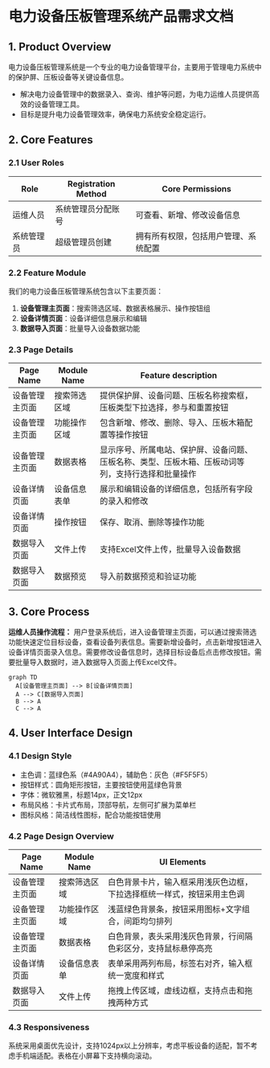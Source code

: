 # 电力设备压板管理系统产品需求文档

## 1. Product Overview
电力设备压板管理系统是一个专业的电力设备管理平台，主要用于管理电力系统中的保护屏、压板设备等关键设备信息。
- 解决电力设备管理中的数据录入、查询、维护等问题，为电力运维人员提供高效的设备管理工具。
- 目标是提升电力设备管理效率，确保电力系统安全稳定运行。

## 2. Core Features

### 2.1 User Roles
| Role | Registration Method | Core Permissions |
|------|---------------------|------------------|
| 运维人员 | 系统管理员分配账号 | 可查看、新增、修改设备信息 |
| 系统管理员 | 超级管理员创建 | 拥有所有权限，包括用户管理、系统配置 |

### 2.2 Feature Module
我们的电力设备压板管理系统包含以下主要页面：
1. **设备管理主页面**：搜索筛选区域、数据表格展示、操作按钮组
2. **设备详情页面**：设备详细信息展示和编辑
3. **数据导入页面**：批量导入设备数据功能

### 2.3 Page Details
| Page Name | Module Name | Feature description |
|-----------|-------------|---------------------|
| 设备管理主页面 | 搜索筛选区域 | 提供保护屏、设备问题、压板名称搜索框，压板类型下拉选择，参与和重置按钮 |
| 设备管理主页面 | 功能操作区域 | 包含新增、修改、删除、导入、压板木箱配置等操作按钮 |
| 设备管理主页面 | 数据表格 | 显示序号、所属电站、保护屏、设备问题、压板名称、类型、压板木箱、压板动词等列，支持行选择和批量操作 |
| 设备详情页面 | 设备信息表单 | 展示和编辑设备的详细信息，包括所有字段的录入和修改 |
| 设备详情页面 | 操作按钮 | 保存、取消、删除等操作功能 |
| 数据导入页面 | 文件上传 | 支持Excel文件上传，批量导入设备数据 |
| 数据导入页面 | 数据预览 | 导入前数据预览和验证功能 |

## 3. Core Process
**运维人员操作流程：**
用户登录系统后，进入设备管理主页面，可以通过搜索筛选功能快速定位目标设备，查看设备列表信息。需要新增设备时，点击新增按钮进入设备详情页面录入信息。需要修改设备信息时，选择目标设备后点击修改按钮。需要批量导入数据时，进入数据导入页面上传Excel文件。

```mermaid
graph TD
  A[设备管理主页面] --> B[设备详情页面]
  A --> C[数据导入页面]
  B --> A
  C --> A
```

## 4. User Interface Design
### 4.1 Design Style
- 主色调：蓝绿色系（#4A90A4），辅助色：灰色（#F5F5F5）
- 按钮样式：圆角矩形按钮，主要按钮使用蓝绿色背景
- 字体：微软雅黑，标题14px，正文12px
- 布局风格：卡片式布局，顶部导航，左侧可扩展为菜单栏
- 图标风格：简洁线性图标，配合功能按钮使用

### 4.2 Page Design Overview
| Page Name | Module Name | UI Elements |
|-----------|-------------|-------------|
| 设备管理主页面 | 搜索筛选区域 | 白色背景卡片，输入框采用浅灰色边框，下拉选择框统一样式，按钮采用主色调 |
| 设备管理主页面 | 功能操作区域 | 浅蓝绿色背景条，按钮采用图标+文字组合，间距均匀排列 |
| 设备管理主页面 | 数据表格 | 白色背景，表头采用浅灰色背景，行间隔色彩区分，支持鼠标悬停高亮 |
| 设备详情页面 | 设备信息表单 | 表单采用两列布局，标签右对齐，输入框统一宽度和样式 |
| 数据导入页面 | 文件上传 | 拖拽上传区域，虚线边框，支持点击和拖拽两种方式 |

### 4.3 Responsiveness
系统采用桌面优先设计，支持1024px以上分辨率，考虑平板设备的适配，暂不考虑手机端适配。表格在小屏幕下支持横向滚动。